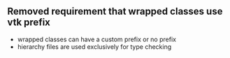 ## Removed requirement that wrapped classes use vtk prefix

- wrapped classes can have a custom prefix or no prefix
- hierarchy files are used exclusively for type checking
